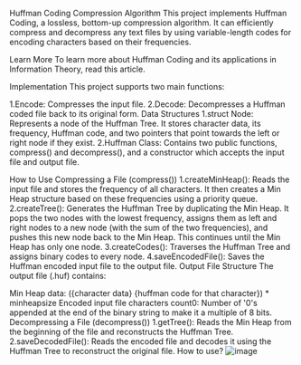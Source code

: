 Huffman Coding Compression Algorithm
This project implements Huffman Coding, a lossless, bottom-up compression algorithm. It can efficiently compress and decompress any text files by using variable-length codes for encoding characters based on their frequencies.

Learn More
To learn more about Huffman Coding and its applications in Information Theory, read this article.

Implementation
This project supports two main functions:

1.Encode: Compresses the input file.
2.Decode: Decompresses a Huffman coded file back to its original form.
Data Structures
1.struct Node: Represents a node of the Huffman Tree. It stores character data, its frequency, Huffman code, and two pointers that point towards the left or right node if they exist.
2.Huffman Class: Contains two public functions, compress() and decompress(), and a constructor which accepts the input file and output file.

How to Use
Compressing a File (compress())
1.createMinHeap(): Reads the input file and stores the frequency of all characters. It then creates a Min Heap structure based on these frequencies using a priority queue.
2.createTree(): Generates the Huffman Tree by duplicating the Min Heap. It pops the two nodes with the lowest frequency, assigns them as left and right nodes to a new node (with the sum of the two frequencies), and pushes this new node back to the Min Heap. This continues until the Min Heap has only one node.
3.createCodes(): Traverses the Huffman Tree and assigns binary codes to every node.
4.saveEncodedFile(): Saves the Huffman encoded input file to the output file.
Output File Structure
The output file (.huf) contains:

Min Heap data: ({character data} {huffman code for that character}) * minheapsize
Encoded input file characters
count0: Number of '0's appended at the end of the binary string to make it a multiple of 8 bits.
Decompressing a File (decompress())
1.getTree(): Reads the Min Heap from the beginning of the file and reconstructs the Huffman Tree.
2.saveDecodedFile(): Reads the encoded file and decodes it using the Huffman Tree to reconstruct the original file.
 How to  use?
![image](https://github.com/twriAdarsh/File-compression-and-decompression-tool/assets/143320903/181e3b4c-fe49-4558-99e1-37b9a812403d)
